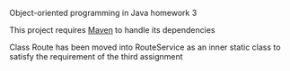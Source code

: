 Object-oriented programming in Java homework 3  

This project requires [Maven](https://maven.apache.org) to handle its dependencies   
  
Class Route has been moved into RouteService as an inner static class to satisfy the requirement of the third assignment